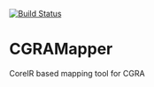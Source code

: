 [![Build Status](https://travis-ci.org/StanfordAHA/CGRAMapper.svg?branch=add_harris)](https://travis-ci.org/StanfordAHA/CGRAMapper)


# CGRAMapper
CoreIR based mapping tool for CGRA
